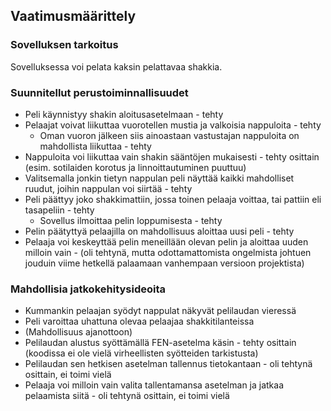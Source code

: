 ## Vaatimusmäärittely

### Sovelluksen tarkoitus
Sovelluksessa voi pelata kaksin pelattavaa shakkia.

### Suunnitellut perustoiminnallisuudet
- Peli käynnistyy shakin aloitusasetelmaan - tehty
- Pelaajat voivat liikuttaa vuorotellen mustia ja valkoisia nappuloita - tehty
  - Oman vuoron jälkeen siis ainoastaan vastustajan nappuloita on mahdollista liikuttaa - tehty
- Nappuloita voi liikuttaa vain shakin sääntöjen mukaisesti - tehty osittain (esim. sotilaiden korotus ja linnoittautuminen puuttuu)
- Valitsemalla jonkin tietyn nappulan peli näyttää kaikki mahdolliset ruudut, joihin nappulan voi siirtää - tehty
- Peli päättyy joko shakkimattiin, jossa toinen pelaaja voittaa, tai pattiin eli tasapeliin - tehty
  - Sovellus ilmoittaa pelin loppumisesta - tehty
- Pelin päätyttyä pelaajilla on mahdollisuus aloittaa uusi peli - tehty
- Pelaaja voi keskeyttää pelin meneillään olevan pelin ja aloittaa uuden milloin vain - (oli tehtynä, mutta odottamattomista ongelmista johtuen jouduin viime hetkellä palaamaan vanhempaan versioon projektista)

### Mahdollisia jatkokehitysideoita
- Kummankin pelaajan syödyt nappulat näkyvät pelilaudan vieressä
- Peli varoittaa uhattuna olevaa pelaajaa shakkitilanteissa
- (Mahdollisuus ajanottoon)
- Pelilaudan alustus syöttämällä FEN-asetelma käsin - tehty osittain (koodissa ei ole vielä virheellisten syötteiden tarkistusta)
- Pelilaudan sen hetkisen asetelman tallennus tietokantaan - oli tehtynä osittain, ei toimi vielä
- Pelaaja voi milloin vain valita tallentamansa asetelman ja jatkaa pelaamista siitä - oli tehtynä osittain, ei toimi vielä
